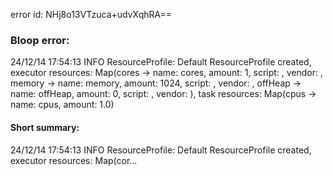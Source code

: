 error id: NHj8o13VTzuca+udvXqhRA==
### Bloop error:

24/12/14 17:54:13 INFO ResourceProfile: Default ResourceProfile created, executor resources: Map(cores -> name: cores, amount: 1, script: , vendor: , memory -> name: memory, amount: 1024, script: , vendor: , offHeap -> name: offHeap, amount: 0, script: , vendor: ), task resources: Map(cpus -> name: cpus, amount: 1.0)
#### Short summary: 

24/12/14 17:54:13 INFO ResourceProfile: Default ResourceProfile created, executor resources: Map(cor...